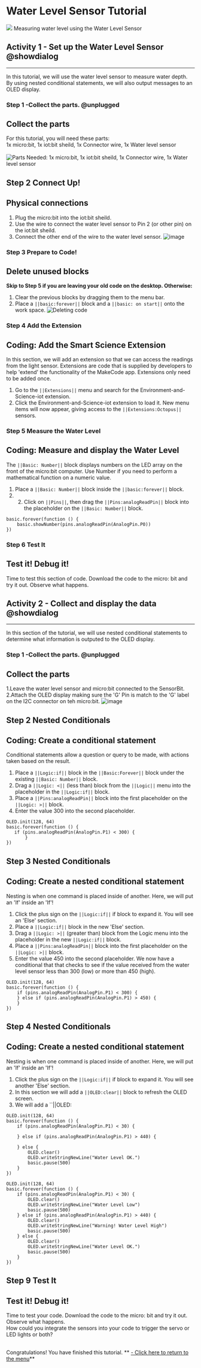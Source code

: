 # Water Level Sensor Tutorial
![](https://raw.githubusercontent.com/EarthEdSTEM/earthed-iot-programs-tutorials/master/Images/General/EarthEd_Horizontal_Logo.png)
Measuring water level using the Water Level Sensor

<!---------------------------------------------------------------
----Water Level Sensor TUTORIAL Activity 1 -  Incomplete --------
----------------------------------------------------------------->

## Activity 1 - Set up the Water Level Sensor @showdialog
---------------------------------------------
In this tutorial, we will use the water level sensor to measure water depth. By using nested conditional statements, we will also output messages to an OLED display.

### Step 1 -Collect the parts. @unplugged
Collect the parts
-----------------
For this tutorial, you will need these parts:<br>
1x micro:bit, 1x iot:bit sheild, 1x Connector wire, 1x Water level sensor<br><br>
![Parts Needed: 1x micro:bit, 1x iot:bit sheild, 1x Connector wire, 1x Water level sensor](https://raw.githubusercontent.com/EarthEdSTEM/earthed-iot-programs-tutorials/master/Images/T_Water_Level_Sensor/IoT_Water_Level_Parts_List.png)
<br>

## Step 2 Connect Up!
Physical connections
--------------------
1. Plug the micro:bit into the iot:bit sheild.
2. Use the wire to connect the water level sensor to Pin 2 (or other pin) on the iot:bit sheild. 
3. Connect the other end of the wire to the water level sensor.
![image](https://raw.githubusercontent.com/EarthEdSTEM/earthed-iot-programs-tutorials/master/Images/T_Water_Level_Sensor/IoT_Water_Level_Sensor.png)

### Step 3 Prepare to Code!
Delete unused blocks
--------------------
**Skip to Step 5 if you are leaving your old code on the desktop. Otherwise:**
1. Clear the previous blocks by dragging them to the menu bar.
2. Place a ``||basic:forever||`` block and a ``||basic: on start||`` onto the work space.
![Deleting code](https://raw.githubusercontent.com/EarthEdSTEM/earthed-iot-programs-tutorials/master/Images/General/Delete_blocks.png)

### Step 4 Add the Extension
Coding: Add the Smart Science Extension
----------------------------------------
In this section, we will add an extension so that we can access the readings from the light sensor. Extensions are code that is supplied by developers to help 'extend' the functionality of the MakeCode app. Extensions only need to be added once.
1. Go to the ``||Extensions||`` menu and search for the Environment-and-Science-iot extension. 
2. Click the Environment-and-Science-iot extension to load it. New menu items will now appear, giving access to the ``||Extensions:Octopus||`` sensors.

### Step 5 Measure the Water Level
Coding: Measure and display the Water Level
----------------------------------------
The ``||Basic: Number||`` block displays numbers on the LED array on the front of the micro:bit computer. Use Number if you need to perform a mathematical function on a numeric value. 
1. Place a ``||Basic: Number||`` block inside the ``||basic:forever||`` block. 
2. 2. Click on ``||Pins||``, then drag the ``||Pins:analogReadPin||`` block into the placeholder on the ``||Basic: Number||`` block.<br>

```blocks
basic.forever(function () {
    basic.showNumber(pins.analogReadPin(AnalogPin.P0))
})
```
### Step 6 Test It
Test it! Debug it!
------------------
Time to test this section of code. Download the code to the micro: bit and try it out. Observe what happens.<br>




<!---------------------------------------------------------------
----Water Level Sensor TUTORIAL Activity 2 -  Incomplete --------
----------------------------------------------------------------->

## Activity 2 - Collect and display the data @showdialog
---------------------------------------------
In this section of the tutorial, we will use nested conditional statements to determine what information is outputed to the OLED display.

### Step 1 -Collect the parts. @unplugged
Collect the parts
-----------------
1.Leave the water level sensor and micro:bit connected to the SensorBit.
2.Attach the OLED display making sure the 'G' Pin is match to the 'G' label on the I2C connector on teh micro:bit.
![image](https://raw.githubusercontent.com/EarthEdSTEM/earthed-iot-programs-tutorials/master/Images/T_OLED/OLED_Connections.png)

## Step 2 Nested Conditionals
Coding: Create a conditional statement
-------------------------------------
Conditional statements allow a question or query to be made, with actions taken based on the result.
1. Place a ``||Logic:if||`` block in the ``||Basic:Forever||`` block under the existing ``||Basic: Number||`` block.
2. Drag a ``||Logic: <||`` (less than) block from the ``||Logic||`` menu into the placeholder in the ``||Logic:if||`` block.
3. Place a ``||Pins:analogReadPin||`` block into the first placeholder on the ``||Logic: >||`` block.
4. Enter the value 300 into the second placeholder.

 ```blocks
OLED.init(128, 64)
basic.forever(function () {
    if (pins.analogReadPin(AnalogPin.P1) < 300) {
        }
})
```

## Step 3 Nested Conditionals
Coding: Create a nested conditional statement
-------------------------------------
Nesting is when one command is placed inside of another. Here, we will put an 'If' inside an 'If'!
1. Click the plus sign on the ``||Logic:if||`` if block to expand it. You will see an 'Else' section. 
2. Place a ``||Logic:if||`` block in the new 'Else' section.
3. Drag a ``||Logic: >||`` (greater than) block from the Logic menu into the placeholder in the new ``||Logic:if||`` block.
4. Place a ``||Pins:analogReadPin||`` block into the first placeholder on the ``||Logic: >||`` block.
5. Enter the value 450 into the second placeholder.
We now have a conditional that that checks to see if the value received from the water level sensor less than 300 (low) or more than 450 (high).

```blocks
OLED.init(128, 64)
basic.forever(function () {
    if (pins.analogReadPin(AnalogPin.P1) < 300) {
    } else if (pins.analogReadPin(AnalogPin.P1) > 450) {
    }
})

```
## Step 4 Nested Conditionals
Coding: Create a nested conditional statement
-------------------------------------
Nesting is when one command is placed inside of another. Here, we will put an 'If' inside an 'If'!
1. Click the plus sign on the ``||Logic:if||`` if block to expand it. You will see another 'Else' section.
2. In this section we will add a ``||OLED:clear||`` block to refresh the OLED screen.
3. We will add a ``||OLED: 

```blocks
OLED.init(128, 64)
basic.forever(function () {
    if (pins.analogReadPin(AnalogPin.P1) < 30) {

    } else if (pins.analogReadPin(AnalogPin.P1) > 440) {

    } else {
        OLED.clear()
        OLED.writeStringNewLine("Water Level OK.")
        basic.pause(500)
    }
})
```


```blocks
OLED.init(128, 64)
basic.forever(function () {
    if (pins.analogReadPin(AnalogPin.P1) < 30) {
        OLED.clear()
        OLED.writeStringNewLine("Water Level Low")
        basic.pause(500)
    } else if (pins.analogReadPin(AnalogPin.P1) > 440) {
        OLED.clear()
        OLED.writeStringNewLine("Warning! Water Level High")
        basic.pause(500)
    } else {
        OLED.clear()
        OLED.writeStringNewLine("Water Level OK.")
        basic.pause(500)
    }
})

```

## Step 9 Test It
Test it! Debug it!
------------------
Time to test your code. Download the code to the micro: bit and try it out. Observe what happens.<br>
How could you integrate the sensors into your code to trigger the servo or LED lights or both?<br><br>

Congratulations! You have finished this tutorial.
** [- Click here to return to the menu](https://sites.google.com/earthed.vic.edu.au/tutorial-iot/home)**<br>

<script src="https://makecode.com/gh-pages-embed.js" > </script><script>makeCodeRender("{{ site.makecode.home_url }}", "{{ site.github.owner_name }}/{ { site.github.repository_name } } ");</script>

